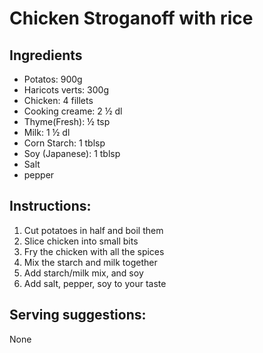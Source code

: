 # Chicken Stroganoff with rice
## Ingredients
 * Potatos: 900g
 * Haricots verts: 300g
 * Chicken: 4 fillets
 * Cooking creame: 2 ½ dl
 * Thyme(Fresh): ½ tsp
 * Milk: 1 ½ dl
 * Corn Starch: 1 tblsp
 * Soy (Japanese): 1 tblsp
 * Salt
 * pepper

## Instructions:
 1. Cut potatoes in half and boil them
 2. Slice chicken into small bits
 3. Fry the chicken with all the spices
 4. Mix the starch and milk together
 5. Add starch/milk mix, and soy
 6. Add salt, pepper, soy to your taste

## Serving suggestions:

None
